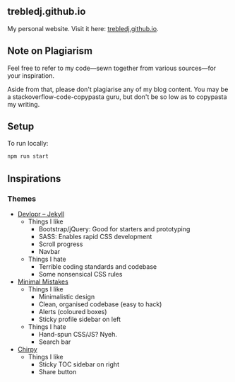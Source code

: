 ## trebledj.github.io

My personal website. Visit it here: [trebledj.github.io](https://trebledj.github.io).

## Note on Plagiarism

Feel free to refer to my code—sewn together from various sources—for your inspiration.

Aside from that, please don't plagiarise any of my blog content.
You may be a stackoverflow-code-copypasta guru, but don't be so low as to copypasta my writing.

## Setup

To run locally:

```sh
npm run start
```

## Inspirations

### Themes
* [Devlopr – Jekyll](https://github.com/sujaykundu777/devlopr-jekyll)
  * Things I like
    * Bootstrap/jQuery: Good for starters and prototyping
    * SASS: Enables rapid CSS development
    * Scroll progress
    * Navbar
  * Things I hate
    * Terrible coding standards and codebase
    * Some nonsensical CSS rules
* [Minimal Mistakes](https://mmistakes.github.io/minimal-mistakes/)
  * Things I like
    * Minimalistic design
    * Clean, organised codebase (easy to hack)
    * Alerts (coloured boxes)
    * Sticky profile sidebar on left
  * Things I hate
    * Hand-spun CSS/JS? Nyeh.
    * Search bar
* [Chirpy](https://jamstackthemes.dev/demo/theme/eleventy-chirpy-blog-template/)
  * Things I like
    * Sticky TOC sidebar on right
    * Share button

